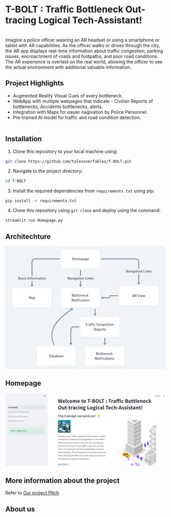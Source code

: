 # T-BOLT : Traffic Bottleneck Out-tracing Logical Tech-Assistant!
<br>Imagine a police officer wearing an AR headset or using a smartphone or tablet with AR capabilities. As the officer walks or drives through the city, the AR app displays real-time information about traffic congestion, parking issues, encroachment of roads and footpaths, and poor road conditions. The AR experience is overlaid on the real world, allowing the officer to see the actual environment with additional valuable information.</br>
## Project Highlights
- Augmented Reality Visual Cues of every bottleneck.
- WebApp with multiple webpages that indicate - Civilian Reports of bottlenecks, Accidents bottlenecks, alerts.
- Integration with Maps for easier nagivation by Police Personnel.
- Pre-trained AI model for traffic and road condition detection.
<br></br>

## Installation
1. Clone this repository to your local machine using:

```bash
git clone https://github.com/talesoverfables/T-BOLT.git
```
2. Navigate to the project directory:

```bash
cd T-BOLT
```
3. Install the required dependencies from `requirements.txt` using pip:
```
pip install -r requirements.txt
```
4. Clone this repository using `git clone` and deploy using the command:
```bash
streamlit run Homepage.py
```

## Architechture
<img width="500" alt="50" src="https://github.com/talesoverfables/T-BOLT/blob/main/TBOLT-%20Architechture.png">

## Homepage
<img width="900" alt="101" src="https://github.com/talesoverfables/T-BOLT/blob/main/Homepage-101.png">

## More information about the project
Refer to [Our project Pitch](https://docs.google.com/presentation/d/1SfAv4E1dG_Os59Px8zseLoBFlciG5gAL7fWOfxQ8Lw8/edit#slide=id.g2cbb5c5073d_0_16)
## About us

